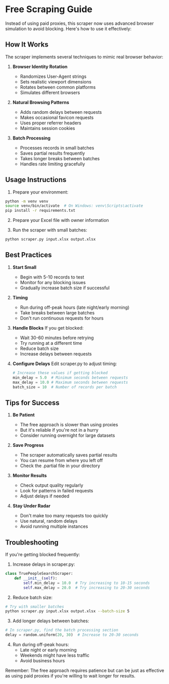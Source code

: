 # Free Scraping Guide

Instead of using paid proxies, this scraper now uses advanced browser simulation to avoid blocking. Here's how to use it effectively:

## How It Works

The scraper implements several techniques to mimic real browser behavior:

1. **Browser Identity Rotation**
   - Randomizes User-Agent strings
   - Sets realistic viewport dimensions
   - Rotates between common platforms
   - Simulates different browsers

2. **Natural Browsing Patterns**
   - Adds random delays between requests
   - Makes occasional favicon requests
   - Uses proper referrer headers
   - Maintains session cookies

3. **Batch Processing**
   - Processes records in small batches
   - Saves partial results frequently
   - Takes longer breaks between batches
   - Handles rate limiting gracefully

## Usage Instructions

1. Prepare your environment:
```bash
python -m venv venv
source venv/bin/activate  # On Windows: venv\Scripts\activate
pip install -r requirements.txt
```

2. Prepare your Excel file with owner information

3. Run the scraper with small batches:
```bash
python scraper.py input.xlsx output.xlsx
```

## Best Practices

1. **Start Small**
   - Begin with 5-10 records to test
   - Monitor for any blocking issues
   - Gradually increase batch size if successful

2. **Timing**
   - Run during off-peak hours (late night/early morning)
   - Take breaks between large batches
   - Don't run continuous requests for hours

3. **Handle Blocks**
   If you get blocked:
   - Wait 30-60 minutes before retrying
   - Try running at a different time
   - Reduce batch size
   - Increase delays between requests

4. **Configure Delays**
   Edit scraper.py to adjust timing:
   ```python
   # Increase these values if getting blocked
   min_delay = 5.0  # Minimum seconds between requests
   max_delay = 10.0 # Maximum seconds between requests
   batch_size = 10  # Number of records per batch
   ```

## Tips for Success

1. **Be Patient**
   - The free approach is slower than using proxies
   - But it's reliable if you're not in a hurry
   - Consider running overnight for large datasets

2. **Save Progress**
   - The scraper automatically saves partial results
   - You can resume from where you left off
   - Check the .partial file in your directory

3. **Monitor Results**
   - Check output quality regularly
   - Look for patterns in failed requests
   - Adjust delays if needed

4. **Stay Under Radar**
   - Don't make too many requests too quickly
   - Use natural, random delays
   - Avoid running multiple instances

## Troubleshooting

If you're getting blocked frequently:

1. Increase delays in scraper.py:
```python
class TruePeopleSearchScraper:
    def __init__(self):
        self.min_delay = 10.0  # Try increasing to 10-15 seconds
        self.max_delay = 20.0  # Try increasing to 20-30 seconds
```

2. Reduce batch size:
```bash
# Try with smaller batches
python scraper.py input.xlsx output.xlsx --batch-size 5
```

3. Add longer delays between batches:
```python
# In scraper.py, find the batch processing section
delay = random.uniform(20, 30)  # Increase to 20-30 seconds
```

4. Run during off-peak hours:
   - Late night or early morning
   - Weekends might have less traffic
   - Avoid business hours

Remember: The free approach requires patience but can be just as effective as using paid proxies if you're willing to wait longer for results.
